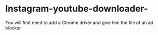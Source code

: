 # Instagram-youtube-downloader-   
You will first need to add a Chrome driver and give him the file of an ad blocker
